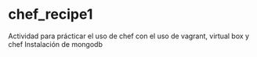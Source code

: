 # chef_recipe1
Actividad para prácticar el uso de chef con el uso de vagrant, virtual box y chef
Instalación de mongodb
